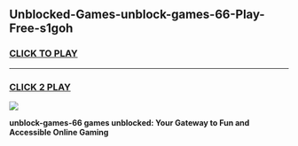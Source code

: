 
## Unblocked-Games-unblock-games-66-Play-Free-s1goh
<h3>
<a href="https://premium76.site?title=unblock-games-66&ref=17A">CLICK TO PLAY</a></h3>
<hr>

<h3>
<a href="https://premium76.site?title=unblock-games-66&ref=17A">CLICK 2 PLAY</a>
  
</h3>

<a href="https://premium76.site?title=unblock-games-66&ref=17A"><img src="https://clearcache.store/games.png"></a>


**unblock-games-66 games unblocked: Your Gateway to Fun and Accessible Online Gaming**
